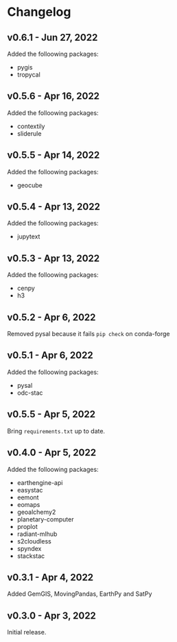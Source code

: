 # Changelog

## v0.6.1 - Jun 27, 2022

Added the folloowing packages:

-   pygis
-   tropycal

## v0.5.6 - Apr 16, 2022

Added the folloowing packages:

-   contextily
-   sliderule

## v0.5.5 - Apr 14, 2022

Added the folloowing packages:

-   geocube

## v0.5.4 - Apr 13, 2022

Added the folloowing packages:

-   jupytext

## v0.5.3 - Apr 13, 2022

Added the folloowing packages:

-   cenpy
-   h3

## v0.5.2 - Apr 6, 2022

Removed pysal because it fails `pip check` on conda-forge

## v0.5.1 - Apr 6, 2022

Added the folloowing packages:

-   pysal
-   odc-stac

## v0.5.5 - Apr 5, 2022

Bring `requirements.txt` up to date.

## v0.4.0 - Apr 5, 2022

Added the folloowing packages:

-   earthengine-api
-   easystac
-   eemont
-   eomaps
-   geoalchemy2
-   planetary-computer
-   proplot
-   radiant-mlhub
-   s2cloudless
-   spyndex
-   stackstac

## v0.3.1 - Apr 4, 2022

Added GemGIS, MovingPandas, EarthPy and SatPy

## v0.3.0 - Apr 3, 2022

Initial release.
